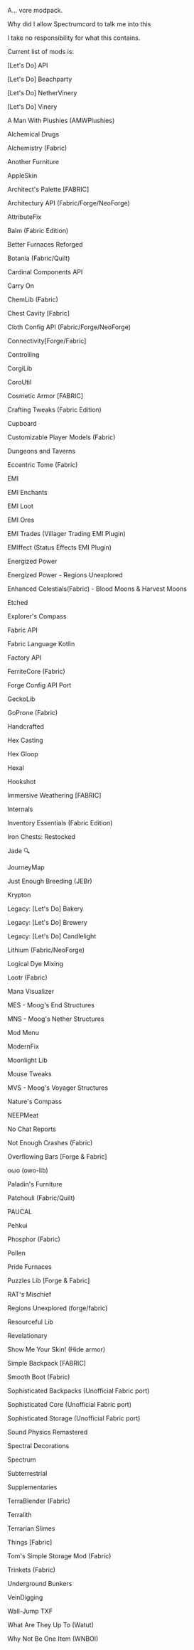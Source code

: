 A... vore modpack.

Why did I allow Spectrumcord to talk me into this

I take no responsibility for what this contains.

Current list of mods is:

[Let's Do] API

[Let's Do] Beachparty

[Let's Do] NetherVinery

[Let's Do] Vinery

A Man With Plushies (AMWPlushies)

Alchemical Drugs

Alchemistry (Fabric)

Another Furniture

AppleSkin

Architect's Palette [FABRIC]

Architectury API (Fabric/Forge/NeoForge)

AttributeFix

Balm (Fabric Edition)

Better Furnaces Reforged

Botania (Fabric/Quilt)

Cardinal Components API

Carry On

ChemLib (Fabric)

Chest Cavity [Fabric]

Cloth Config API (Fabric/Forge/NeoForge)

Connectivity[Forge/Fabric]

Controlling

CorgiLib

CoroUtil

Cosmetic Armor [FABRIC]

Crafting Tweaks (Fabric Edition)

Cupboard

Customizable Player Models (Fabric)

Dungeons and Taverns

Eccentric Tome (Fabric)

EMI

EMI Enchants

EMI Loot

EMI Ores

EMI Trades (Villager Trading EMI Plugin)

EMIffect (Status Effects EMI Plugin)

Energized Power

Energized Power - Regions Unexplored

Enhanced Celestials(Fabric) - Blood Moons & Harvest Moons

Etched

Explorer's Compass

Fabric API

Fabric Language Kotlin

Factory API

FerriteCore (Fabric)

Forge Config API Port

GeckoLib

GoProne (Fabric)

Handcrafted

Hex Casting

Hex Gloop

Hexal

Hookshot

Immersive Weathering [FABRIC]

Internals

Inventory Essentials (Fabric Edition)

Iron Chests: Restocked

Jade 🔍

JourneyMap

Just Enough Breeding (JEBr)

Krypton

Legacy: [Let's Do] Bakery

Legacy: [Let's Do] Brewery

Legacy: [Let's Do] Candlelight

Lithium (Fabric/NeoForge)

Logical Dye Mixing

Lootr (Fabric)

Mana Visualizer

MES - Moog's End Structures

MNS - Moog's Nether Structures

Mod Menu

ModernFix

Moonlight Lib

Mouse Tweaks

MVS - Moog's Voyager Structures

Nature's Compass

NEEPMeat

No Chat Reports

Not Enough Crashes (Fabric)

Overflowing Bars [Forge & Fabric]

oωo (owo-lib)

Paladin's Furniture

Patchouli (Fabric/Quilt)

PAUCAL

Pehkui

Phosphor (Fabric)

Pollen

Pride Furnaces

Puzzles Lib [Forge & Fabric]

RAT's Mischief

Regions Unexplored (forge/fabric)

Resourceful Lib

Revelationary

Show Me Your Skin! (Hide armor)

Simple Backpack [FABRIC]

Smooth Boot (Fabric)

Sophisticated Backpacks (Unofficial Fabric port)

Sophisticated Core (Unofficial Fabric port)

Sophisticated Storage (Unofficial Fabric port)

Sound Physics Remastered

Spectral Decorations

Spectrum

Subterrestrial

Supplementaries

TerraBlender (Fabric)

Terralith

Terrarian Slimes

Things [Fabric]

Tom's Simple Storage Mod (Fabric)

Trinkets (Fabric)

Underground Bunkers

VeinDigging

Wall-Jump TXF

What Are They Up To (Watut)

Why Not Be One Item (WNBOI)
